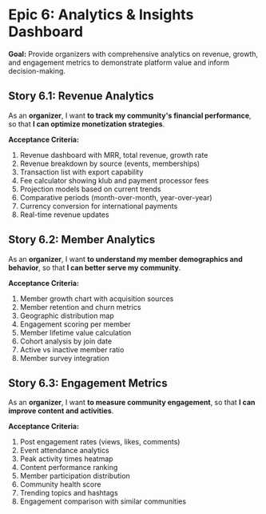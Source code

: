 # Epic 6: Analytics & Insights Dashboard

**Goal:** Provide organizers with comprehensive analytics on revenue, growth, and engagement metrics to demonstrate platform value and inform decision-making.

## Story 6.1: Revenue Analytics

As an **organizer**,
I want **to track my community's financial performance**,
so that **I can optimize monetization strategies**.

**Acceptance Criteria:**

1. Revenue dashboard with MRR, total revenue, growth rate
2. Revenue breakdown by source (events, memberships)
3. Transaction list with export capability
4. Fee calculator showing klub and payment processor fees
5. Projection models based on current trends
6. Comparative periods (month-over-month, year-over-year)
7. Currency conversion for international payments
8. Real-time revenue updates

## Story 6.2: Member Analytics

As an **organizer**,
I want **to understand my member demographics and behavior**,
so that **I can better serve my community**.

**Acceptance Criteria:**

1. Member growth chart with acquisition sources
2. Member retention and churn metrics
3. Geographic distribution map
4. Engagement scoring per member
5. Member lifetime value calculation
6. Cohort analysis by join date
7. Active vs inactive member ratio
8. Member survey integration

## Story 6.3: Engagement Metrics

As an **organizer**,
I want **to measure community engagement**,
so that **I can improve content and activities**.

**Acceptance Criteria:**

1. Post engagement rates (views, likes, comments)
2. Event attendance analytics
3. Peak activity times heatmap
4. Content performance ranking
5. Member participation distribution
6. Community health score
7. Trending topics and hashtags
8. Engagement comparison with similar communities
